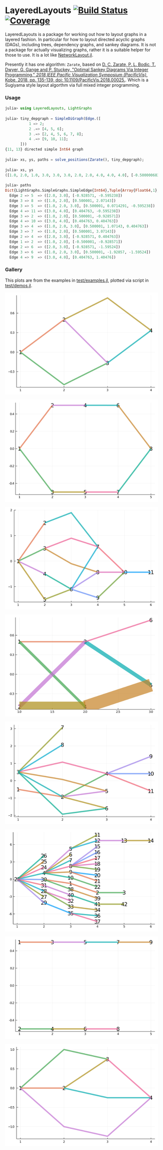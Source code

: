 # LayeredLayouts [![Build Status](https://github.com/oxinabox/LayeredLayouts.jl/workflows/CI/badge.svg)](https://github.com/oxinabox/LayeredLayouts.jl/actions) [![Coverage](https://coveralls.io/repos/github/oxinabox/LayeredLayouts.jl/badge.svg?branch=master)](https://coveralls.io/github/oxinabox/LayeredLayouts.jl?branch=master)


LayeredLayouts is a package for working out how to layout graphs in a layered fashion.
In particular for how to layout directed acyclic graphs (DAGs), including trees, dependency graphs, and sankey diagrams.
It is not a package for actually visualizing graphs, rather it is a suitable helper for those to use.
It is a lot like [NetworkLayout.jl](https://github.com/JuliaGraphs/NetworkLayout.jl).

Presently it has one algorithm:
`Zarate`, based on
[D. C. Zarate, P. L. Bodic, T. Dwyer, G. Gange and P. Stuckey, "Optimal Sankey Diagrams Via Integer Programming," _2018 IEEE Pacific Visualization Symposium (PacificVis)_, Kobe, 2018, pp. 135-139, doi: 10.1109/PacificVis.2018.00025.](https://ialab.it.monash.edu/~dwyer/papers/optimal-sankey-diagrams.pdf).
Which is a Sugiyama style layout algorthm via full mixed integer programming.


### Usage
```julia
julia> using LayeredLayouts, LightGraphs

julia> tiny_depgraph = SimpleDiGraph(Edge.([
           1 => 2;
           2 .=> [4, 5, 6];
           3 .=> [2, 4, 5, 6, 7, 8];
           4 .=> [9, 10, 11];
       ]))
{11, 13} directed simple Int64 graph

julia> xs, ys, paths = solve_positions(Zarate(), tiny_depgraph);

julia> xs, ys
([1.0, 2.0, 1.0, 3.0, 3.0, 3.0, 2.0, 2.0, 4.0, 4.0, 4.0], [-0.500000683006983, -0.9285709647225431, 0.500000681452564, 0.40476260792712027, -0.5952375840605986, -1.5952379163280372, 3.0714291353124143, 2.0714290900138614, 1.404762745121713, 0.4047626078228009, -0.5952375294761111])

julia> paths
Dict{LightGraphs.SimpleGraphs.SimpleEdge{Int64},Tuple{Array{Float64,1},Array{Float64,1}}} with 13 entries:
  Edge 2 => 5  => ([2.0, 3.0], [-0.928571, -0.595238])
  Edge 3 => 8  => ([1.0, 2.0], [0.500001, 2.07143])
  Edge 3 => 5  => ([1.0, 2.0, 3.0], [0.500001, 0.0714291, -0.595238])
  Edge 4 => 11 => ([3.0, 4.0], [0.404763, -0.595238])
  Edge 3 => 2  => ([1.0, 2.0], [0.500001, -0.928571])
  Edge 4 => 10 => ([3.0, 4.0], [0.404763, 0.404763])
  Edge 3 => 4  => ([1.0, 2.0, 3.0], [0.500001, 1.07143, 0.404763])
  Edge 3 => 7  => ([1.0, 2.0], [0.500001, 3.07143])
  Edge 2 => 4  => ([2.0, 3.0], [-0.928571, 0.404763])
  Edge 1 => 2  => ([1.0, 2.0], [-0.500001, -0.928571])
  Edge 2 => 6  => ([2.0, 3.0], [-0.928571, -1.59524])
  Edge 3 => 6  => ([1.0, 2.0, 3.0], [0.500001, -1.92857, -1.59524])
  Edge 4 => 9  => ([3.0, 4.0], [0.404763, 1.40476])
```

### Gallery
This plots are from the examples in
[test/examples.jl](test/examples.jl), plotted via script in [test/demos.jl](test/demos.jl).


![cross](./test/references/Zarate/cross.png "cross")

![loop](./test/references/Zarate/loop.png "loop")

![medium_pert](./test/references/Zarate/medium_pert.png "medium_pert")

![sankey_3twos](./test/references/Zarate/sankey_3twos.png "sankey_3twos")

![tiny_depgraph](./test/references/Zarate/tiny_depgraph.png "tiny_depgraph")

![tree](./test/references/Zarate/tree.png "tree")

![two_lines](./test/references/Zarate/two_lines.png "two_lines")

![xcross](./test/references/Zarate/xcross.png "xcross")
